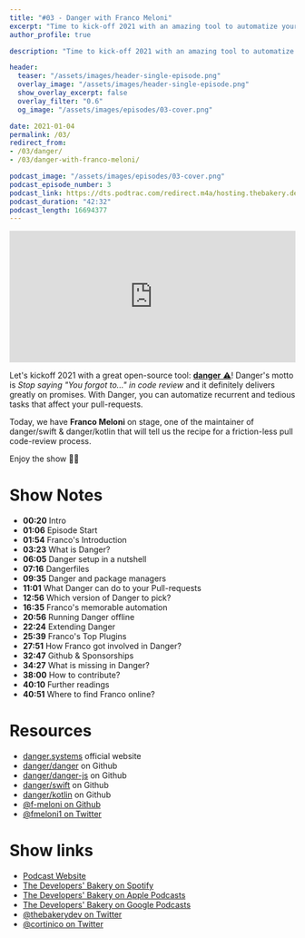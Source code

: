 ```yaml
---
title: "#03 - Danger with Franco Meloni"
excerpt: "Time to kick-off 2021 with an amazing tool to automatize your pull-requests: Danger, and Franco Meloni is on stage to present it!"
author_profile: true

description: "Time to kick-off 2021 with an amazing tool to automatize your pull-requests: Danger, and Franco Meloni is on stage to present it!"

header:
  teaser: "/assets/images/header-single-episode.png"
  overlay_image: "/assets/images/header-single-episode.png"
  show_overlay_excerpt: false
  overlay_filter: "0.6"
  og_image: "/assets/images/episodes/03-cover.png"

date: 2021-01-04
permalink: /03/
redirect_from:
- /03/danger/
- /03/danger-with-franco-meloni/

podcast_image: "/assets/images/episodes/03-cover.png"
podcast_episode_number: 3
podcast_link: https://dts.podtrac.com/redirect.m4a/hosting.thebakery.dev/03-thedevelopersbakery-danger.m4a
podcast_duration: "42:32"
podcast_length: 16694377
---
```


<iframe src="https://open.spotify.com/embed-podcast/episode/685g5XevPoWLnW0uNQshXr" width="100%" height="232" frameborder="0" allowtransparency="true" allow="encrypted-media"></iframe>

Let's kickoff 2021 with a great open-source tool: [**danger** ⚠️](https://github.com/danger/danger)! Danger's motto is _Stop saying "You forgot to..." in code review_ and it definitely delivers greatly on promises. With Danger, you can automatize recurrent and tedious tasks that affect your pull-requests. 

Today, we have **Franco Meloni** on stage, one of the maintainer of danger/swift & danger/kotlin that will tell us the recipe for a friction-less pull code-review process. 

Enjoy the show 👨‍🍳

# Show Notes

* **00:20**	Intro
* **01:06**	Episode Start
* **01:54** Franco's Introduction
* **03:23** What is Danger?
* **06:05** Danger setup in a nutshell
* **07:16** Dangerfiles
* **09:35** Danger and package managers
* **11:01** What Danger can do to your Pull-requests
* **12:56** Which version of Danger to pick?
* **16:35** Franco's memorable automation
* **20:56** Running Danger offline
* **22:24** Extending Danger
* **25:39** Franco's Top Plugins
* **27:51** How Franco got involved in Danger?
* **32:47** Github & Sponsorships
* **34:27** What is missing in Danger?
* **38:00** How to contribute?
* **40:10** Further readings
* **40:51** Where to find Franco online?


# Resources

* <i class="fas fa-link"></i> [danger.systems](https://danger.systems/) official website
* <i class="fab fa-github"></i> [danger/danger](https://github.com/danger/danger) on Github
* <i class="fab fa-github"></i> [danger/danger-js](https://github.com/danger/danger-js) on Github
* <i class="fab fa-github"></i> [danger/swift](https://github.com/danger/swift) on Github
* <i class="fab fa-github"></i> [danger/kotlin](https://github.com/danger/kotlin) on Github
* <i class="fab fa-github"></i> [@f-meloni on Github](https://github.com/f-meloni)
* <i class="fab fa-twitter"></i> [@fmeloni1 on Twitter](https://twitter.com/fmeloni1)

# Show links

* <i class="fas fa-link"></i> [Podcast Website](https://thebakery.dev)
* <i class="fab fa-spotify"></i> [The Developers' Bakery on Spotify](https://open.spotify.com/show/4jV6Yoz7D38sZJlYMzJm3k?si=AL3ske_0R_CKlEScMhYhug)
* <i class="fas fa-podcast"></i> [The Developers' Bakery on Apple Podcasts](https://podcasts.apple.com/us/podcast/the-developers-bakery/id1542849034)
* <i class="fab fa-google-play"></i> [The Developers' Bakery on Google Podcasts](https://podcasts.google.com/feed/aHR0cHM6Ly90aGViYWtlcnkuZGV2L3BvZGNhc3QueG1s)
* <i class="fab fa-twitter"></i> [@thebakerydev on Twitter](https://twitter.com/thebakerydev)
* <i class="fab fa-twitter"></i> [@cortinico on Twitter](https://twitter.com/cortinico)